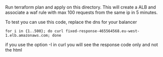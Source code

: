 Run terraform plan and apply on this directory. This will create a ALB and associate a waf 
rule with max 100 requests from the same ip in 5 minutes.

To test you can use this code, replace the dns for your balancer

```
for i in {1..500}; do curl fixed-response-465564568.eu-west-1.elb.amazonaws.com; done
```

if you use the option -I in curl you will see the response code only and not the html

